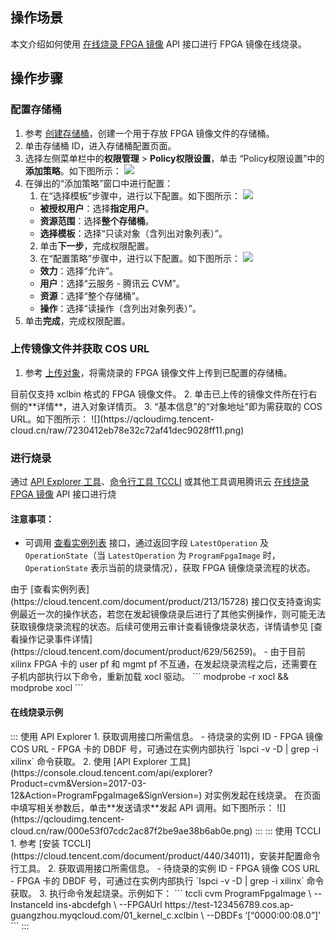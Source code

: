 ## 操作场景
本文介绍如何使用 [在线烧录 FPGA 镜像](https://cloud.tencent.com/document/product/213/68353) API 接口进行 FPGA 镜像在线烧录。


## 操作步骤

### 配置存储桶
1. 参考 [创建存储桶](https://cloud.tencent.com/document/product/436/13309)，创建一个用于存放 FPGA 镜像文件的存储桶。
2. 单击存储桶 ID，进入存储桶配置页面。
3. 选择左侧菜单栏中的**权限管理** > **Policy权限设置**，单击 “Policy权限设置”中的**添加策略**。如下图所示：
![](https://qcloudimg.tencent-cloud.cn/raw/9e29fc7e82976bdb539bb8920fc9d874.png)
4. 在弹出的“添加策略”窗口中进行配置：
   1. 在“选择模板”步骤中，进行以下配置。如下图所示：
![](https://qcloudimg.tencent-cloud.cn/raw/e4f0405e9cd1e1d1a34fbb52a4bfa264.png)
    - **被授权用户**：选择**指定用户**。
    - **资源范围**：选择**整个存储桶**。
    - **选择模板**：选择“只读对象（含列出对象列表）”。
   2. 单击**下一步**，完成权限配置。
   3. 在“配置策略”步骤中，进行以下配置。如下图所示：
![](https://qcloudimg.tencent-cloud.cn/raw/330610c96baa4bc46b33251d2d8c503f.png)
    - **效力**：选择“允许”。
    - **用户**：选择“云服务 - 腾讯云 CVM”。
    - **资源**：选择“整个存储桶”。
    - **操作**：选择“读操作（含列出对象列表）”。
5. 单击**完成**，完成权限配置。


### 上传镜像文件并获取 COS URL
1. 参考 [上传对象](https://cloud.tencent.com/document/product/436/13321)，将需烧录的 FPGA 镜像文件上传到已配置的存储桶。
<dx-alert infotype="notice" title="">
目前仅支持 xclbin 格式的 FPGA 镜像文件。
</dx-alert>
2. 单击已上传的镜像文件所在行右侧的**详情**，进入对象详情页。
3. “基本信息”的“对象地址”即为需获取的 COS URL。如下图所示：
![](https://qcloudimg.tencent-cloud.cn/raw/7230412eb78e32c72af41dec9028ff11.png)


### 进行烧录
通过 [API Explorer 工具](https://console.cloud.tencent.com/api/explorer?Product=cvm&Version=2017-03-12&Action=ProgramFpgaImage&SignVersion=)、[命令行工具 TCCLI](https://cloud.tencent.com/document/product/440) 或其他工具调用腾讯云 [在线烧录 FPGA 镜像](https://cloud.tencent.com/document/product/213/68353) API 接口进行烧

#### 注意事项：
- 可调用 [查看实例列表](https://cloud.tencent.com/document/product/213/15728) 接口，通过返回字段 `LatestOperation`  及 `OperationState`（当 `LatestOperation` 为 `ProgramFpgaImage` 时，`OperationState` 表示当前的烧录情况），获取 FPGA 镜像烧录流程的状态。
<dx-alert infotype="explain" title="">
由于 [查看实例列表](https://cloud.tencent.com/document/product/213/15728) 接口仅支持查询实例最近一次的操作状态，若您在发起镜像烧录后进行了其他实例操作，则可能无法获取镜像烧录流程的状态。后续可使用云审计查看镜像烧录状态，详情请参见 [查看操作记录事件详情](https://cloud.tencent.com/document/product/629/56259)。
</dx-alert>
- 由于目前 xilinx FPGA 卡的 user pf 和 mgmt pf 不互通，在发起烧录流程之后，还需要在子机内部执行以下命令，重新加载 xocl 驱动。
```
modprobe -r xocl && modprobe xocl
```
 
 #### 在线烧录示例
 
<dx-tabs>
:::  使用 API Explorer
 1. 获取调用接口所需信息。
    - 待烧录的实例 ID
    - FPGA 镜像 COS URL
    - FPGA 卡的 DBDF 号，可通过在实例内部执行 `lspci -v -D | grep -i xilinx` 命令获取。
2. 使用 [API Explorer 工具](https://console.cloud.tencent.com/api/explorer?Product=cvm&Version=2017-03-12&Action=ProgramFpgaImage&SignVersion=) 对实例发起在线烧录。
在页面中填写相关参数后，单击**发送请求**发起 API 调用。如下图所示：
![](https://qcloudimg.tencent-cloud.cn/raw/000e53f07cdc2ac87f2be9ae38b6ab0e.png)
:::
:::  使用 TCCLI
 1. 参考 [安装 TCCLI](https://cloud.tencent.com/document/product/440/34011)，安装并配置命令行工具。
 2. 获取调用接口所需信息。
    - 待烧录的实例 ID
    - FPGA 镜像 COS URL
    - FPGA 卡的 DBDF 号，可通过在实例内部执行 `lspci -v -D | grep -i xilinx` 命令获取。
 3. 执行命令发起烧录。示例如下：
```
tccli cvm ProgramFpgaImage \
--InstanceId ins-abcdefgh \
--FPGAUrl https://test-123456789.cos.ap-guangzhou.myqcloud.com/01_kernel_c.xclbin \
--DBDFs ‘[“0000:00:08.0”]’
```
:::
</dx-tabs>

 




